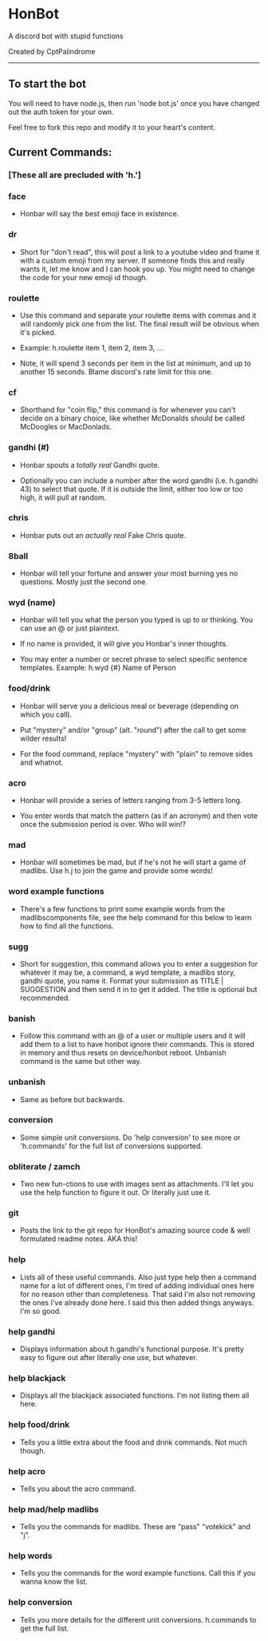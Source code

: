 # HonBot

A discord bot with stupid functions

Created by CptPalindrome

---

## To start the bot

You will need to have node.js, then run 'node bot.js' once you have changed out the auth token for your own.

Feel free to fork this repo and modify it to your heart's content.

## Current Commands:

### [These all are precluded with 'h.']

### face

- Honbar will say the best emoji face in existence.

### dr

- Short for "don't read", this will post a link to a youtube video and frame it with a custom emoji from my server. If someone finds this and really wants it, let me know and I can hook you up. You might need to change the code for your new emoji id though.

### roulette

- Use this command and separate your roulette items with commas and it will randomly pick one from the list. The final result will be obvious when it's picked.

- Example: h.roulette item 1, item 2, item 3, ...

- Note, it will spend 3 seconds per item in the list at minimum, and up to another 15 seconds. Blame discord's rate limit for this one.

### cf

- Shorthand for "coin flip," this command is for whenever you can't decide on a binary choice, like whether McDonalds should be called McDoogles or MacDonlads.

### gandhi (#)

- Honbar spouts a *totally real* Gandhi quote.

- Optionally you can include a number after the word gandhi (i.e. h.gandhi 43) to select that quote. If it is outside the limit, either too low or too high, it will pull at random.

### chris

- Honbar puts out an *actually real* Fake Chris quote.

### 8ball

- Honbar will tell your fortune and answer your most burning yes no questions. Mostly just the second one.

### wyd (name)

- Honbar will tell you what the person you typed is up to or thinking. You can use an @ or just plaintext.

- If no name is provided, it will give you Honbar's inner thoughts.

- You may enter a number or secret phrase to select specific sentence templates. Example: h.wyd {#} Name of Person

### food/drink

- Honbar will serve you a delicious meal or beverage (depending on which you call).

- Put "mystery" and/or "group" (alt. "round") after the call to get some wilder results!

- For the food command, replace "mystery" with "plain" to remove sides and whatnot.

### acro

- Honbar will provide a series of letters ranging from 3-5 letters long.

- You enter words that match the pattern (as if an acronym) and then vote once the submission period is over. Who will win!?

### mad

- Honbar will sometimes be mad, but if he's not he will start a game of madlibs. Use h.j to join the game and provide some words!

### word example functions

- There's a few functions to print some example words from the madlibscomponents file, see the help command for this below to learn how to find all the functions.

### sugg

- Short for suggestion, this command allows you to enter a suggestion for whatever it may be, a command, a wyd template, a madlibs story, gandhi quote, you name it. Format your submission as TITLE | SUGGESTION and then send it in to get it added. The title is optional but recommended.

### banish

- Follow this command with an @ of a user or multiple users and it will add them to a list to have honbot ignore their commands. This is stored in memory and thus resets on device/honbot reboot. Unbanish command is the same but other way.

### unbanish

- Same as before but backwards.

### conversion

- Some simple unit conversions. Do 'help conversion' to see more or 'h.commands' for the full list of conversions supported.

### obliterate / zamch

- Two new fun-ctions to use with images sent as attachments. I'll let you use the help function to figure it out. Or literally just use it.

### git

- Posts the link to the git repo for HonBot's amazing source code & well formulated readme notes. AKA this!

### help

- Lists all of these useful commands. Also just type help then a command name for a lot of different ones, I'm tired of adding individual ones here for no reason other than completeness. That said I'm also not removing the ones I've already done here. I said this then added things anyways. I'm so good.

### help gandhi

- Displays information about h.gandhi's functional purpose. It's pretty easy to figure out after literally one use, but whatever.

### help blackjack

- Displays all the blackjack associated functions. I'm not listing them all here.

### help food/drink

- Tells you a little extra about the food and drink commands. Not much though.

### help acro

- Tells you about the acro command.

### help mad/help madlibs

- Tells you the commands for madlibs. These are "pass" "votekick" and "j".

### help words

- Tells you the commands for the word example functions. Call this if you wanna know the list.

### help conversion

- Tells you more details for the different unit conversions. h.commands to get the full list.
